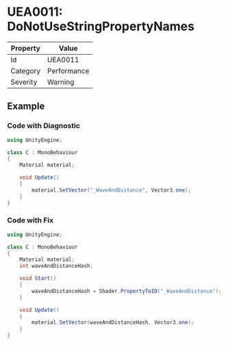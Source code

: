 # UEA0011: DoNotUseStringPropertyNames

| Property | Value         |
| -------- | ------------- |
| Id       | UEA0011       |
| Category | Performance   |
| Severity | Warning       |

## Example

### Code with Diagnostic

```csharp
using UnityEngine;

class C : MonoBehaviour
{
    Material material;

    void Update()
    {
        material.SetVector("_WaveAndDistance", Vector3.one);
    }
}
```

### Code with Fix


```csharp
using UnityEngine;

class C : MonoBehaviour
{
    Material material;
    int waveAndDistanceHash;

    void Start() 
    {
        waveAndDistanceHash = Shader.PropertyToID("_WaveAndDistance");
    }

    void Update()
    {
        material.SetVector(waveAndDistanceHash, Vector3.one);
    }
}
```